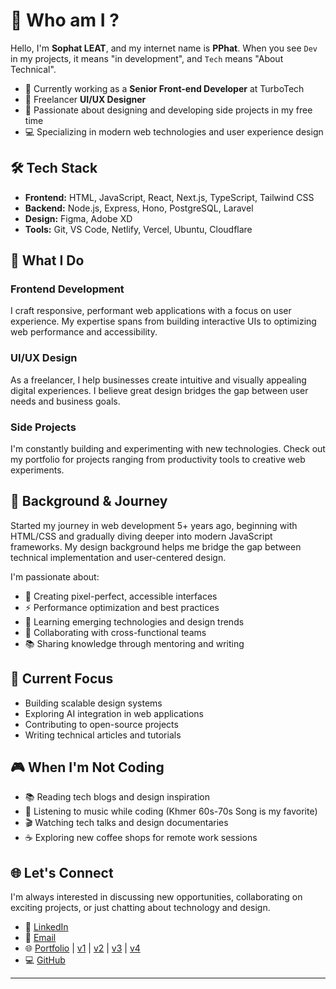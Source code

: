 # 👋 Who am I ?

Hello, I'm **Sophat LEAT**, and my internet name is **PPhat**. When you see `Dev` in my projects, it means "in development", and `Tech` means "About Technical".

- 💼 Currently working as a **Senior Front-end Developer** at TurboTech
- 🎨 Freelancer **UI/UX Designer**
- 🚀 Passionate about designing and developing side projects in my free time
- 💻 Specializing in modern web technologies and user experience design

## 🛠️ Tech Stack
- **Frontend:** HTML, JavaScript, React, Next.js, TypeScript, Tailwind CSS
- **Backend:** Node.js, Express, Hono, PostgreSQL, Laravel
- **Design:** Figma, Adobe XD
- **Tools:** Git, VS Code, Netlify, Vercel, Ubuntu, Cloudflare

## 🎯 What I Do

### Frontend Development
I craft responsive, performant web applications with a focus on user experience. My expertise spans from building interactive UIs to optimizing web performance and accessibility.

### UI/UX Design
As a freelancer, I help businesses create intuitive and visually appealing digital experiences. I believe great design bridges the gap between user needs and business goals.

### Side Projects
I'm constantly building and experimenting with new technologies. Check out my portfolio for projects ranging from productivity tools to creative web experiments.

## 🌟 Background & Journey

Started my journey in web development 5+ years ago, beginning with HTML/CSS and gradually diving deeper into modern JavaScript frameworks. My design background helps me bridge the gap between technical implementation and user-centered design.

I'm passionate about:
- 🎨 Creating pixel-perfect, accessible interfaces
- ⚡ Performance optimization and best practices
- 🧠 Learning emerging technologies and design trends
- 🤝 Collaborating with cross-functional teams
- 📚 Sharing knowledge through mentoring and writing

## 🎨 Current Focus

- Building scalable design systems
- Exploring AI integration in web applications
- Contributing to open-source projects
- Writing technical articles and tutorials

## 🎮 When I'm Not Coding

- 📚 Reading tech blogs and design inspiration
- 🎵 Listening to music while coding (Khmer 60s-70s Song is my favorite)
- 🎬 Watching tech talks and design documentaries
- ☕ Exploring new coffee shops for remote work sessions

## 🌐 Let's Connect

I'm always interested in discussing new opportunities, collaborating on exciting projects, or just chatting about technology and design.

- 💼 [LinkedIn](https://linkedin.com/in/pphatdev)
- 📧 [Email](mailto:info.sophat@gmail.com)
- 🌐 [Portfolio](https://pphat.top) | [v1](https://sophat.top) | [v2](https://v2.sophat.top) | [v3](https://pphat.top) | [v4](https://v4.sophat.top)
- 💻 [GitHub](https://github.com/pphatdev)

---
